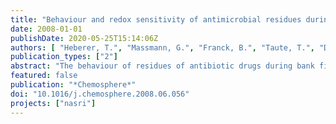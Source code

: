 ```yaml
---
title: "Behaviour and redox sensitivity of antimicrobial residues during bank filtration"
date: 2008-01-01
publishDate: 2020-05-25T15:14:06Z
authors: [ "Heberer, T.", "Massmann, G.", "Franck, B.", "Taute, T.", "Dünnbier, U." ]
publication_types: ["2"]
abstract: "The behaviour of residues of antibiotic drugs during bank filtration was studied at a field site in Berlin, Germany, where bank-filtered water is used for the production of drinking water. The neighbouring surface water used for bank filtration is under the influence of treated municipal wastewater. Seven out of 19 investigated antimicrobial residues were found in the surface water with median concentrations between 7 and 151 ng L¡1. Out of the seven analytes detected in the surface water only three (anhydroerythromycin, clindamycin and sulfamethoxazole) were found with median concentrations above their limits of quantitation in bank filtrate with a travel time of one month or less. With the exception of sulfamethoxazole, none of the 19 analytes were present in bank filtrate with a residence time larger than one month or in the water-supply well itself. Sulfamethoxazole found with a median concentration of 151 ng L¡1 in the surface water was the most persistent of all antimicrobial residues. Nevertheless, it was also removed by more than 98% and only found with a median concentration of 2 ng L¡1 in the water-supply well. The degradation of clindamycin and sulfamethoxazole appear to be redox-dependent. Clindamycin was eliminated more effi­ciently under oxic infiltration conditions while sulfamethoxazole was eliminated more rapidly under anoxic infiltration conditions. A slight preference for an improved degradation under oxic (clarithromycin and roxithromycin) or anoxic (anhydroerythromycin) conditions was also observed for the macrolide antibiotics. Nevertheless, all macrolides were readily removable by bank filtration both under oxic and anoxic conditions."
featured: false
publication: "*Chemosphere*"
doi: "10.1016/j.chemosphere.2008.06.056"
projects: ["nasri"]
---
```


